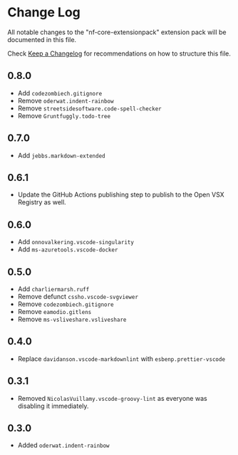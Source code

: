 # Change Log

All notable changes to the "nf-core-extensionpack" extension pack will be documented in this file.

Check [Keep a Changelog](http://keepachangelog.com/) for recommendations on how to structure this file.

## 0.8.0

- Add `codezombiech.gitignore`
- Remove `oderwat.indent-rainbow`
- Remove `streetsidesoftware.code-spell-checker`
- Remove `Gruntfuggly.todo-tree`

## 0.7.0

- Add `jebbs.markdown-extended`

## 0.6.1

- Update the GitHub Actions publishing step to publish to the Open VSX Registry as well.

## 0.6.0

- Add `onnovalkering.vscode-singularity`
- Add `ms-azuretools.vscode-docker`

## 0.5.0

- Add `charliermarsh.ruff`
- Remove defunct `cssho.vscode-svgviewer`
- Remove `codezombiech.gitignore`
- Remove `eamodio.gitlens`
- Remove `ms-vsliveshare.vsliveshare`

## 0.4.0

- Replace `davidanson.vscode-markdownlint` with `esbenp.prettier-vscode`

## 0.3.1

- Removed `NicolasVuillamy.vscode-groovy-lint` as everyone was disabling it immediately.

## 0.3.0

- Added `oderwat.indent-rainbow`
